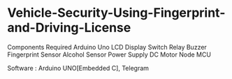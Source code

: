 # Vehicle-Security-Using-Fingerprint-and-Driving-License
Components Required
    Arduino Uno
    LCD Display
    Switch
    Relay
    Buzzer
    Fingerprint Sensor
    Alcohol Sensor
    Power Supply
    DC Motor
    Node MCU
    
Software : Arduino UNO[Embedded C], Telegram
